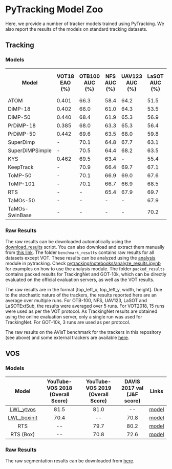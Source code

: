 # PyTracking Model Zoo

Here, we provide a number of tracker models trained using PyTracking. We also report the results
of the models on standard tracking datasets.  

## Tracking
### Models

<table>
  <tr>
    <th>Model</th>
    <th>VOT18<br>EAO (%)</th>
    <th>OTB100<br>AUC (%)</th>
    <th>NFS<br>AUC (%)</th>
    <th>UAV123<br>AUC (%)</th>
    <th>LaSOT<br>AUC (%)</th>
    <th>LaSOTExtSub<br>AUC (%)</th>
    <th>TrackingNet<br>AUC (%)</th>
    <th>GOT-10k<br>AO (%)</th>
    <th>AVisT<br>AUC (%)</th>
    <th>Links</th>
  </tr>
  <tr>
    <td>ATOM</td>
    <td>0.401</td>
    <td>66.3</td>
    <td>58.4</td>
    <td>64.2</td>
    <td>51.5</td>
    <td>-</td>
    <td>70.3</td>
    <td>55.6</td>
    <td>38.6</td>
    <td><a href="https://drive.google.com/open?id=1VNyr-Ds0khjM0zaq6lU-xfY74-iWxBvU">model</a></td>
  </tr>
  <tr>
    <td>DiMP-18</td>
    <td>0.402</td>
    <td>66.0</td>
    <td>61.0</td>
    <td>64.3</td>
    <td>53.5</td>
    <td>-</td>
    <td>72.3</td>
    <td>57.9</td>
    <td>40.6</td>
    <td><a href="https://drive.google.com/open?id=1MAjrRJDCbL0DSjUKFyDkUuYS1-cYBNjk">model</a></td>
  </tr>
  <tr>
    <td>DiMP-50</td>
    <td>0.440</td>
    <td>68.4</td>
    <td>61.9</td>
    <td>65.3</td>
    <td>56.9</td>
    <td>-</td>
    <td>74.0</td>
    <td>61.1</td>
    <td>41.9</td>
    <td><a href="https://drive.google.com/open?id=1qgachgqks2UGjKx-GdO1qylBDdB1f9KN">model</a></td>
  </tr>
  <tr>
    <td>PrDiMP-18</td>
    <td>0.385</td>
    <td>68.0</td>
    <td>63.3</td>
    <td>65.3</td>
    <td>56.4</td>
    <td>-</td>
    <td>75.0</td>
    <td>61.2</td>
    <td>41.7</td>
    <td><a href="https://drive.google.com/open?id=1ycm3Uu63j-uCkz4qt0SG6rY_k5UFlhVo">model</a></td>
  </tr>
  <tr>
    <td>PrDiMP-50</td>
    <td>0.442</td>
    <td>69.6</td>
    <td>63.5</td>
    <td>68.0</td>
    <td>59.8</td>
    <td>-</td>
    <td>75.8</td>
    <td>63.4</td>
    <td>43.3</td>
    <td><a href="https://drive.google.com/open?id=1zbQUVXKsGvBEOc-I1NuGU6yTMPth_aI5">model</a></td>
  </tr>
  <tr>
    <td>SuperDimp</td>
    <td>-</td>
    <td>70.1</td>
    <td>64.8</td>
    <td>67.7</td>
    <td>63.1</td>
    <td>-</td>
    <td>78.1</td>
    <td>-</td>
    <td>48.4</td>
    <td><a href="https://drive.google.com/open?id=1qDptswis2FxihLRYLVRGDvx6aUoAVVLv">model</a></td>
  </tr>
  <tr>
    <td>SuperDiMPSimple</td>
    <td>-</td>
    <td>70.5</td>
    <td>64.4</td>
    <td>68.2</td>
    <td>63.5</td>
    <td>43.7</td>
    <td>-</td>
    <td>-</td>
    <td>-</td>
    <td><a href="https://drive.google.com/file/d/1lzwdeX9HBefQwznMaX5AKAGda7tqeQtg">model</a></td>
  </tr>
  <tr>
    <td>KYS</td>
    <td>0.462</td>
    <td>69.5</td>
    <td>63.4</td>
    <td>-</td>
    <td>55.4</td>
    <td>-</td>
    <td>74.0</td>
    <td>63.6</td>
    <td>42.5</td>
    <td><a href="https://drive.google.com/open?id=1nJTBxpuBhN0WGSvG7Zm3yBc9JAC6LnEn">model</a></td>
  </tr>
  <tr>
    <td>KeepTrack</td>
    <td>-</td>
    <td>70.9</td>
    <td>66.4</td>
    <td>69.7</td>
    <td>67.1</td>
    <td>48.2</td>
    <td>-</td>
    <td>-</td>
    <td>49.5</td>
    <td><a href="https://drive.google.com/file/d/1JIhzF1yd1EFbVCKJMakqEjWngthySIS5">model</a></td>
  </tr>
  <tr>
    <td>ToMP-50</td>
    <td>-</td>
    <td>70.1</td>
    <td>66.9</td>
    <td>69.0</td>
    <td>67.6</td>
    <td>45.4</td>
    <td>81.2</td>
    <td>-</td>
    <td>51.6</td>
    <td><a href="https://drive.google.com/file/d/1dU1IYIv5x_7iOUVTgh8uOq36POFOQBWT">model</a></td>
  </tr>
  <tr>
    <td>ToMP-101</td>
    <td>-</td>
    <td>70.1</td>
    <td>66.7</td>
    <td>66.9</td>
    <td>68.5</td>
    <td>45.9</td>
    <td>81.5</td>
    <td>-</td>
    <td>50.9</td>
    <td><a href="https://drive.google.com/file/d/1XQAtrM9n_PHQn-B2i8y6Q-PQFcAoKObA">model</a></td>
  </tr>
  <tr>
    <td>RTS</td>
    <td>-</td>
    <td>-</td>
    <td>65.4</td>
    <td>67.9</td>
    <td>69.7</td>
    <td>-</td>
    <td>81.6</td>
    <td>-</td>
    <td>50.8</td>
    <td><a href="https://drive.google.com/drive/folders/1mOSA6HZ80zDu-6R7EOSiW8YwQMlzR5SQ?usp=sharing">model</a></td>
  </tr>
  <tr>
    <td>TaMOs-50</td>
    <td>-</td>
    <td>-</td>
    <td>-</td>
    <td>-</td>
    <td>67.9</td>
    <td>-</td>
    <td>82.7</td>
    <td>-</td>
    <td>51.5</td>
    <td><a href="https://drive.google.com/file/d/1oHnVv4hbfGm5CHTaEbPWUkMyRJ6tzt7d/view?usp=sharing">model</a></td>    
  </tr>
  <tr>
    <td>TaMOs-SwinBase</td>
    <td>-</td>
    <td>-</td>
    <td>-</td>
    <td>-</td>
    <td>70.2</td>
    <td>-</td>
    <td>84.4</td>
    <td>-</td>
    <td>55.1</td>
    <td><a href="https://drive.google.com/file/d/1YFm-z-M02bq5Rag9tuqSqZ7r3H3X0YBw/view?usp=sharing">model</a></td>
  </tr>

</table>

### Raw Results
The raw results can be downloaded automatically using the [download_results](pytracking/util_scripts/download_results.py) script.
You can also download and extract them manually from [this link](https://drive.google.com/open?id=1Sacgh5TZVjfpanmwCFvKkpnOA7UHZCY0). The folder ```benchmark_results``` contains raw results for all datasets except VOT. These results can be analyzed using the [analysis](pytracking/analysis) module in pytracking. Check [pytracking/notebooks/analyze_results.ipynb](pytracking/notebooks/analyze_results.ipynb) for examples on how to use the analysis module. The folder ```packed_results``` contains packed results for TrackingNet and GOT-10k, which can be directly evaluated on the official evaluation servers, as well as the VOT results. 

The raw results are in the format [top_left_x, top_left_y, width, height]. 
Due to the stochastic nature of the trackers, the results reported here are an average over multiple runs. 
For OTB-100, NFS, UAV123, LaSOT and LaSOTExtSub, the results were averaged over 5 runs. For VOT2018, 15 runs were used 
as per the VOT protocol. As TrackingNet results are obtained using the online evaluation server, only a 
single run was used for TrackingNet. For GOT-10k, 3 runs are used as per protocol.

The raw results on the AVisT benchmark for the trackers in this repository (see above) and some external trackers are available [here](https://drive.google.com/open?id=1Sacgh5TZVjfpanmwCFvKkpnOA7UHZCY0).


## VOS

### Models
|                        Model                         | YouTube-VOS 2018 (Overall Score) | YouTube-VOS 2019 (Overall Score) | DAVIS 2017 val (J&F score) | Links |
|:----------------------------------------------------:|:--------------------------------:|:--------------------------------:|:--------------------------:|:-----:|
|  [LWL_ytvos](ltr/train_settings/lwl/lwl_stage2.py)   |               81.5               |               81.0               |             --             | [model](https://drive.google.com/file/d/1Xnm4A2BRBliDBKO4EEFHAQfGyfOMsVyY/view?usp=sharing) |
| [LWL_boxinit](ltr/train_settings/lwl/lwl_boxinit.py) |               70.4               |                --                |            70.8            | [model](https://drive.google.com/file/d/1aAsj_N1LAMpmmcb1iOxo2z66tJM6MEuM/view?usp=sharing) |
|                         RTS                          |                --                |               79.7               |            80.2            | [model](https://drive.google.com/drive/folders/1mOSA6HZ80zDu-6R7EOSiW8YwQMlzR5SQ?usp=sharing) |
|                      RTS (Box)                       |                --                |               70.8               |            72.6            | [model](https://drive.google.com/drive/folders/1mOSA6HZ80zDu-6R7EOSiW8YwQMlzR5SQ?usp=sharing) |


### Raw Results
The raw segmentation results can be downloaded from [here](https://drive.google.com/drive/folders/1cJ-5Ctl4PV9niQEe54zcWRQzsTutfY_n?usp=sharing). 
